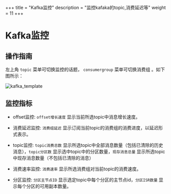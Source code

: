 +++
title = "Kafka监控"
description = "监控kafaka的topic,消费延迟等"
weight = 11
+++

# Kafka监控

## 操作指南

左上角 `topic` 菜单可切换监控的话题， `consumergroup` 菜单可切换消费组 。如下图所示：

![kafka_template](/docs/user-guide/operating-manage/application-monitoring/image/kafka_template.png)

## 监控指标

 - offset监控: `offset增长速度` 显示当前所选topic中消息增长速度。

 - 消费延迟监控: `消费组延迟` 显示订阅当前topic的消费组的消费进度，以延迟形式表示。 

 - topic监控: `topic消费总数` 显示所选topic中全部消息数量（包括已清除的历史消息），`topic分区数` 显示选中topic中的分区数量，`现存消息总量` 显示所选topic中现存消息数量（不包括已清除的消息）

 - 消费速率监控: `消费速率` 显示所选消费组对当前topic的消费速度。

 - 分区监控: `分区主节点ID` 显示选定topic中每个分区的主节点id，`分区ISR数量` 显示每个分区的可用副本数量。
